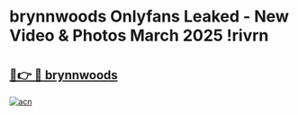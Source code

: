 # brynnwoods Onlyfans Leaked - New Video & Photos March 2025 !rivrn

# <h2><a href="https://4onohg.iuczelnia.edu.pl?title=brynnwoods&ref=rivrn">🔗👉 🔴 brynnwoods</a></h2>

[![acn](https://github.com/user-attachments/assets/0f9c940e-d8b0-45ae-aac7-cd30a18b3e1c)](https://4onohg.iuczelnia.edu.pl?title=brynnwoods&ref=rivrn)

